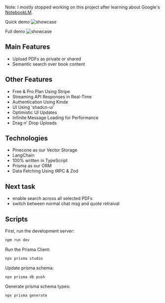 Note: I mostly stopped working on this project after learning about Google's [NotebookLM](https://blog.google/technology/ai/notebooklm-google-ai/).

Quick demo
![showcase](https://github.com/moritzWa/ai-quote-finder/blob/main/public/demo-short.gif)

Full demo
![showcase](https://github.com/moritzWa/ai-quote-finder/blob/main/public/full-demo.gif)

## Main Features

- Upload PDFs as private or shared
- Semantic search over book content

## Other Features

- Free & Pro Plan Using Stripe
- Streaming API Responses in Real-Time
- Authentication Using Kinde
- UI Using 'shadcn-ui'
- Optimistic UI Updates
- Infinite Message Loading for Performance
- Drag n' Drop Uploads

## Technologies

- Pinecone as our Vector Storage
- LangChain
- 100% written in TypeScript
- Prisma as our ORM
- Data Fetching Using tRPC & Zod

## Next task

- enable search across all selected PDFs
- switch between normal chat msg and quote retraival

## Scripts

First, run the development server:

```bash
npm run dev
```

Run the Prisma Client:

```bash
npx prisma studio
```

Update prisma schema:

```bash
npx prisma db push
```

Generate prisma schema types:

```bash
npx prisma generate
```
